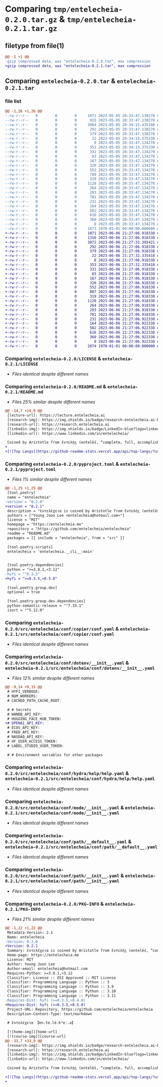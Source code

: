 # Comparing `tmp/entelecheia-0.2.0.tar.gz` & `tmp/entelecheia-0.2.1.tar.gz`

## filetype from file(1)

```diff
@@ -1 +1 @@
-gzip compressed data, was "entelecheia-0.2.0.tar", max compression
+gzip compressed data, was "entelecheia-0.2.1.tar", max compression
```

## Comparing `entelecheia-0.2.0.tar` & `entelecheia-0.2.1.tar`

### file list

```diff
@@ -1,26 +1,26 @@
--rw-r--r--   0        0        0     1071 2023-05-05 20:33:47.130278 entelecheia-0.2.0/LICENSE
--rw-r--r--   0        0        0      915 2023-05-05 20:33:47.130278 entelecheia-0.2.0/README.md
--rw-r--r--   0        0        0     3064 2023-05-05 20:34:15.435340 entelecheia-0.2.0/pyproject.toml
--rw-r--r--   0        0        0      292 2023-05-05 20:33:47.130278 entelecheia-0.2.0/src/entelecheia/__cli__.py
--rw-r--r--   0        0        0      379 2023-05-05 20:33:47.130278 entelecheia-0.2.0/src/entelecheia/__init__.py
--rw-r--r--   0        0        0       22 2023-05-05 20:34:15.375338 entelecheia-0.2.0/src/entelecheia/_version.py
--rw-r--r--   0        0        0        0 2023-05-05 20:33:47.134278 entelecheia-0.2.0/src/entelecheia/conf/__init__.py
--rw-r--r--   0        0        0      353 2023-05-05 20:34:15.375338 entelecheia-0.2.0/src/entelecheia/conf/about/__init__.yaml
--rw-r--r--   0        0        0      331 2023-05-05 20:33:47.134278 entelecheia-0.2.0/src/entelecheia/conf/batch/__init__.yaml
--rw-r--r--   0        0        0       83 2023-05-05 20:33:47.134278 entelecheia-0.2.0/src/entelecheia/conf/cmd/about.yaml
--rw-r--r--   0        0        0      167 2023-05-05 20:33:47.134278 entelecheia-0.2.0/src/entelecheia/conf/cmd/cpcfg.yaml
--rw-r--r--   0        0        0      320 2023-05-05 20:33:47.134278 entelecheia-0.2.0/src/entelecheia/conf/config.yaml
--rw-r--r--   0        0        0      552 2023-05-05 20:33:47.134278 entelecheia-0.2.0/src/entelecheia/conf/copier/conf.yaml
--rw-r--r--   0        0        0      789 2023-05-05 20:33:47.134278 entelecheia-0.2.0/src/entelecheia/conf/dotenv/__init__.yaml
--rw-r--r--   0        0        0      319 2023-05-05 20:33:47.134278 entelecheia-0.2.0/src/entelecheia/conf/hconf.yaml
--rw-r--r--   0        0        0     1128 2023-05-05 20:33:47.134278 entelecheia-0.2.0/src/entelecheia/conf/hydra/help/help.yaml
--rw-r--r--   0        0        0      264 2023-05-05 20:33:47.134278 entelecheia-0.2.0/src/entelecheia/conf/hydra/job_logging/custom.yaml
--rw-r--r--   0        0        0      293 2023-05-05 20:33:47.134278 entelecheia-0.2.0/src/entelecheia/conf/joblib/__init__.yaml
--rw-r--r--   0        0        0      701 2023-05-05 20:33:47.134278 entelecheia-0.2.0/src/entelecheia/conf/mode/__init__.yaml
--rw-r--r--   0        0        0      231 2023-05-05 20:33:47.134278 entelecheia-0.2.0/src/entelecheia/conf/mode/debug.yaml
--rw-r--r--   0        0        0      164 2023-05-05 20:33:47.134278 entelecheia-0.2.0/src/entelecheia/conf/path/__batch__.yaml
--rw-r--r--   0        0        0      582 2023-05-05 20:33:47.134278 entelecheia-0.2.0/src/entelecheia/conf/path/__default__.yaml
--rw-r--r--   0        0        0      616 2023-05-05 20:33:47.134278 entelecheia-0.2.0/src/entelecheia/conf/path/__init__.yaml
--rw-r--r--   0        0        0      360 2023-05-05 20:33:47.134278 entelecheia-0.2.0/src/entelecheia/conf/project/__init__.yaml
--rw-r--r--   0        0        0        0 2023-05-05 20:33:47.134278 entelecheia-0.2.0/src/entelecheia/py.typed
--rw-r--r--   0        0        0     1673 1970-01-01 00:00:00.000000 entelecheia-0.2.0/PKG-INFO
+-rw-r--r--   0        0        0     1071 2023-06-06 21:27:06.918338 entelecheia-0.2.1/LICENSE
+-rw-r--r--   0        0        0     1316 2023-06-06 21:27:06.918338 entelecheia-0.2.1/README.md
+-rw-r--r--   0        0        0     3072 2023-06-06 21:27:32.395421 entelecheia-0.2.1/pyproject.toml
+-rw-r--r--   0        0        0      292 2023-06-06 21:27:06.918338 entelecheia-0.2.1/src/entelecheia/__cli__.py
+-rw-r--r--   0        0        0      379 2023-06-06 21:27:06.918338 entelecheia-0.2.1/src/entelecheia/__init__.py
+-rw-r--r--   0        0        0       22 2023-06-06 21:27:32.335418 entelecheia-0.2.1/src/entelecheia/_version.py
+-rw-r--r--   0        0        0        0 2023-06-06 21:27:06.918338 entelecheia-0.2.1/src/entelecheia/conf/__init__.py
+-rw-r--r--   0        0        0      353 2023-06-06 21:27:32.335418 entelecheia-0.2.1/src/entelecheia/conf/about/__init__.yaml
+-rw-r--r--   0        0        0      331 2023-06-06 21:27:06.918338 entelecheia-0.2.1/src/entelecheia/conf/batch/__init__.yaml
+-rw-r--r--   0        0        0       83 2023-06-06 21:27:06.918338 entelecheia-0.2.1/src/entelecheia/conf/cmd/about.yaml
+-rw-r--r--   0        0        0      167 2023-06-06 21:27:06.918338 entelecheia-0.2.1/src/entelecheia/conf/cmd/cpcfg.yaml
+-rw-r--r--   0        0        0      320 2023-06-06 21:27:06.918338 entelecheia-0.2.1/src/entelecheia/conf/config.yaml
+-rw-r--r--   0        0        0      552 2023-06-06 21:27:06.918338 entelecheia-0.2.1/src/entelecheia/conf/copier/conf.yaml
+-rw-r--r--   0        0        0      807 2023-06-06 21:27:06.918338 entelecheia-0.2.1/src/entelecheia/conf/dotenv/__init__.yaml
+-rw-r--r--   0        0        0      319 2023-06-06 21:27:06.918338 entelecheia-0.2.1/src/entelecheia/conf/hconf.yaml
+-rw-r--r--   0        0        0     1128 2023-06-06 21:27:06.918338 entelecheia-0.2.1/src/entelecheia/conf/hydra/help/help.yaml
+-rw-r--r--   0        0        0      264 2023-06-06 21:27:06.918338 entelecheia-0.2.1/src/entelecheia/conf/hydra/job_logging/custom.yaml
+-rw-r--r--   0        0        0      293 2023-06-06 21:27:06.918338 entelecheia-0.2.1/src/entelecheia/conf/joblib/__init__.yaml
+-rw-r--r--   0        0        0      701 2023-06-06 21:27:06.918338 entelecheia-0.2.1/src/entelecheia/conf/mode/__init__.yaml
+-rw-r--r--   0        0        0      231 2023-06-06 21:27:06.922338 entelecheia-0.2.1/src/entelecheia/conf/mode/debug.yaml
+-rw-r--r--   0        0        0      164 2023-06-06 21:27:06.922338 entelecheia-0.2.1/src/entelecheia/conf/path/__batch__.yaml
+-rw-r--r--   0        0        0      582 2023-06-06 21:27:06.922338 entelecheia-0.2.1/src/entelecheia/conf/path/__default__.yaml
+-rw-r--r--   0        0        0      616 2023-06-06 21:27:06.922338 entelecheia-0.2.1/src/entelecheia/conf/path/__init__.yaml
+-rw-r--r--   0        0        0      360 2023-06-06 21:27:06.922338 entelecheia-0.2.1/src/entelecheia/conf/project/__init__.yaml
+-rw-r--r--   0        0        0        0 2023-06-06 21:27:06.922338 entelecheia-0.2.1/src/entelecheia/py.typed
+-rw-r--r--   0        0        0     2074 1970-01-01 00:00:00.000000 entelecheia-0.2.1/PKG-INFO
```

### Comparing `entelecheia-0.2.0/LICENSE` & `entelecheia-0.2.1/LICENSE`

 * *Files identical despite different names*

### Comparing `entelecheia-0.2.0/README.md` & `entelecheia-0.2.1/README.md`

 * *Files 25% similar despite different names*

```diff
@@ -14,7 +14,9 @@
 [lecture-url]: https://lecture.entelecheia.ai
 [research-img]: https://img.shields.io/badge/research-entelecheia.ai-blue
 [research-url]: https://research.entelecheia.ai
 [linkedin-img]: https://img.shields.io/badge/LinkedIn-blue?logo=linkedin
 [linkedin-url]: https://www.linkedin.com/in/entelecheia/
 
 Coined by Aristotle from ἐντελής (entelḗs, “complete, full, accomplished”) + ἔχειν (ékhein, “have, hold”).
+
+[![Top Langs](https://github-readme-stats.vercel.app/api/top-langs/?username=entelecheia&size_weight=0.1&count_weight=0.9&layout=compact&langs_count=10&theme=transparent&card_width=400&hide_border=true)](https://entelecheia.me/repositories/) [![GitHub Streak](https://streak-stats.demolab.com?user=entelecheia&theme=transparent&hide_border=true&card_width=400)](https://entelecheia.me/repositories/)
```

### Comparing `entelecheia-0.2.0/pyproject.toml` & `entelecheia-0.2.1/pyproject.toml`

 * *Files 1% similar despite different names*

```diff
@@ -1,25 +1,25 @@
 [tool.poetry]
 name = "entelecheia"
-version = "0.2.0"
+version = "0.2.1"
 description = "ἐντελέχεια is coined by Aristotle from ἐντελής (entelḗs, “complete, full, accomplished”) + ἔχειν (ékhein, “have, hold”)."
 authors = ["Young Joon Lee <entelecheia@hotmail.com>"]
 license = "MIT"
 homepage = "https://entelecheia.me"
 repository = "https://github.com/entelecheia/entelecheia"
 readme = "README.md"
 packages = [{ include = "entelecheia", from = "src" }]
 
 [tool.poetry.scripts]
 entelecheia = 'entelecheia.__cli__:main'
 
 
 [tool.poetry.dependencies]
 python = ">=3.8.1,<3.12"
-hyfi = "^0.3.5"
+hyfi = ">=0.3.5,<0.5.0"
 
 [tool.poetry.group.dev]
 optional = true
 
 [tool.poetry.group.dev.dependencies]
 python-semantic-release = "^7.33.1"
 isort = "^5.12.0"
```

### Comparing `entelecheia-0.2.0/src/entelecheia/conf/copier/conf.yaml` & `entelecheia-0.2.1/src/entelecheia/conf/copier/conf.yaml`

 * *Files identical despite different names*

### Comparing `entelecheia-0.2.0/src/entelecheia/conf/dotenv/__init__.yaml` & `entelecheia-0.2.1/src/entelecheia/conf/dotenv/__init__.yaml`

 * *Files 12% similar despite different names*

```diff
@@ -9,14 +9,15 @@
 # HYFI_VERBOSE:
 # NUM_WORKERS:
 # CACHED_PATH_CACHE_ROOT:
 
 # # Secrets
 # WANDB_API_KEY:
 # HUGGING_FACE_HUB_TOKEN:
+# OPENAI_API_KEY:
 # ECOS_API_KEY:
 # FRED_API_KEY:
 # NASDAQ_API_KEY:
 # HF_USER_ACCESS_TOKEN:
 # LABEL_STUDIO_USER_TOKEN:
 
 # # Environment variables for other packages
```

### Comparing `entelecheia-0.2.0/src/entelecheia/conf/hydra/help/help.yaml` & `entelecheia-0.2.1/src/entelecheia/conf/hydra/help/help.yaml`

 * *Files identical despite different names*

### Comparing `entelecheia-0.2.0/src/entelecheia/conf/mode/__init__.yaml` & `entelecheia-0.2.1/src/entelecheia/conf/mode/__init__.yaml`

 * *Files identical despite different names*

### Comparing `entelecheia-0.2.0/src/entelecheia/conf/path/__default__.yaml` & `entelecheia-0.2.1/src/entelecheia/conf/path/__default__.yaml`

 * *Files identical despite different names*

### Comparing `entelecheia-0.2.0/src/entelecheia/conf/path/__init__.yaml` & `entelecheia-0.2.1/src/entelecheia/conf/path/__init__.yaml`

 * *Files identical despite different names*

### Comparing `entelecheia-0.2.0/PKG-INFO` & `entelecheia-0.2.1/PKG-INFO`

 * *Files 21% similar despite different names*

```diff
@@ -1,22 +1,22 @@
 Metadata-Version: 2.1
 Name: entelecheia
-Version: 0.2.0
+Version: 0.2.1
 Summary: ἐντελέχεια is coined by Aristotle from ἐντελής (entelḗs, “complete, full, accomplished”) + ἔχειν (ékhein, “have, hold”).
 Home-page: https://entelecheia.me
 License: MIT
 Author: Young Joon Lee
 Author-email: entelecheia@hotmail.com
 Requires-Python: >=3.8.1,<3.12
 Classifier: License :: OSI Approved :: MIT License
 Classifier: Programming Language :: Python :: 3
 Classifier: Programming Language :: Python :: 3.9
 Classifier: Programming Language :: Python :: 3.10
 Classifier: Programming Language :: Python :: 3.11
-Requires-Dist: hyfi (>=0.3.5,<0.4.0)
+Requires-Dist: hyfi (>=0.3.5,<0.5.0)
 Project-URL: Repository, https://github.com/entelecheia/entelecheia
 Description-Content-Type: text/markdown
 
 # ἐντελέχεια 【en.te.lé.kʰeː.a】
 
 [![home-img]][home-url]
 [![course-img]][course-url]
@@ -33,7 +33,9 @@
 [research-img]: https://img.shields.io/badge/research-entelecheia.ai-blue
 [research-url]: https://research.entelecheia.ai
 [linkedin-img]: https://img.shields.io/badge/LinkedIn-blue?logo=linkedin
 [linkedin-url]: https://www.linkedin.com/in/entelecheia/
 
 Coined by Aristotle from ἐντελής (entelḗs, “complete, full, accomplished”) + ἔχειν (ékhein, “have, hold”).
 
+[![Top Langs](https://github-readme-stats.vercel.app/api/top-langs/?username=entelecheia&size_weight=0.1&count_weight=0.9&layout=compact&langs_count=10&theme=transparent&card_width=400&hide_border=true)](https://entelecheia.me/repositories/) [![GitHub Streak](https://streak-stats.demolab.com?user=entelecheia&theme=transparent&hide_border=true&card_width=400)](https://entelecheia.me/repositories/)
+
```

